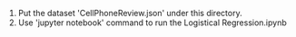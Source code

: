 1. Put the dataset 'CellPhoneReview.json' under this directory.
2. Use 'jupyter notebook' command to run the Logistical Regression.ipynb